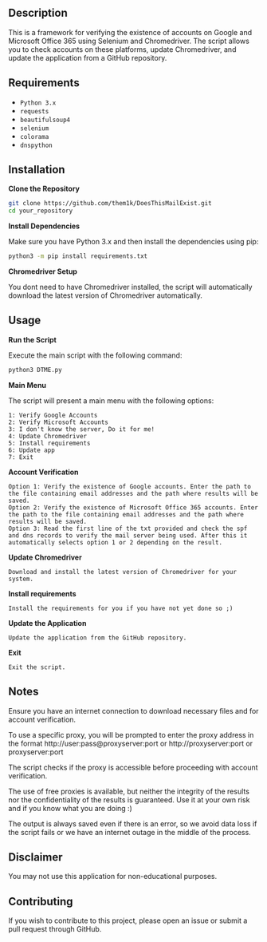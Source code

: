 ## Description

This is a framework for verifying the existence of accounts on Google and Microsoft Office 365 using Selenium and Chromedriver. The script allows you to check accounts on these platforms, update Chromedriver, and update the application from a GitHub repository.

## Requirements

- `Python 3.x`
- `requests`
- `beautifulsoup4`
- `selenium`
- `colorama`
- `dnspython`

## Installation

**Clone the Repository**

   ```bash
   git clone https://github.com/them1k/DoesThisMailExist.git
   cd your_repository
   ```

**Install Dependencies**

Make sure you have Python 3.x and then install the dependencies using pip:

   ```bash
   python3 -m pip install requirements.txt
   ```

**Chromedriver Setup**

You dont need to have Chromedriver installed, the script will automatically download the latest version of Chromedriver automatically.

## Usage

**Run the Script**

Execute the main script with the following command:

   ```bash
   python3 DTME.py
   ```

**Main Menu**

The script will present a main menu with the following options:

    1: Verify Google Accounts
    2: Verify Microsoft Accounts
    3: I don't know the server, Do it for me!
    4: Update Chromedriver
    5: Install requirements
    6: Update app
    7: Exit

**Account Verification**

    Option 1: Verify the existence of Google accounts. Enter the path to the file containing email addresses and the path where results will be saved.
    Option 2: Verify the existence of Microsoft Office 365 accounts. Enter the path to the file containing email addresses and the path where results will be saved.
    Option 3: Read the first line of the txt provided and check the spf and dns records to verify the mail server being used. After this it automatically selects option 1 or 2 depending on the result.
    
**Update Chromedriver**

    Download and install the latest version of Chromedriver for your system.

**Install requirements**

    Install the requirements for you if you have not yet done so ;)

**Update the Application**

    Update the application from the GitHub repository.

**Exit**

    Exit the script.

## Notes

Ensure you have an internet connection to download necessary files and for account verification.

To use a specific proxy, you will be prompted to enter the proxy address in the format http://user:pass@proxyserver:port or http://proxyserver:port or proxyserver:port

The script checks if the proxy is accessible before proceeding with account verification.

The use of free proxies is available, but neither the integrity of the results nor the confidentiality of the results is guaranteed. Use it at your own risk and if you know what you are doing :)

The output is always saved even if there is an error, so we avoid data loss if the script fails or we have an internet outage in the middle of the process.

## Disclaimer

You may not use this application for non-educational purposes.

## Contributing

If you wish to contribute to this project, please open an issue or submit a pull request through GitHub.
